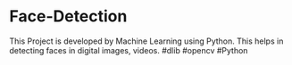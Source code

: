 # Face-Detection

This Project is developed by Machine Learning using Python. This helps in detecting faces in digital images, videos.
#dlib 
#opencv
#Python
